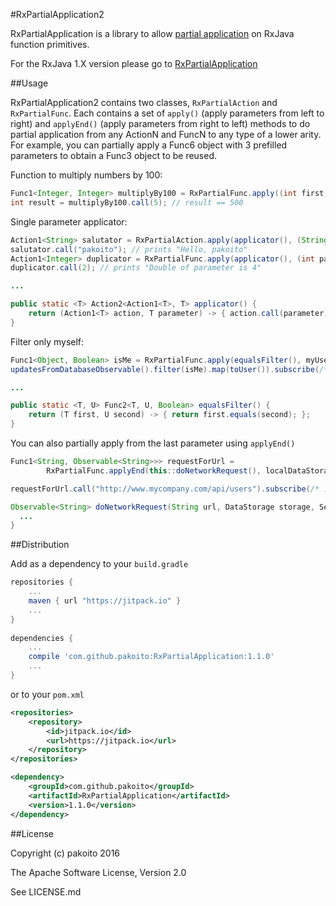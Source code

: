 #RxPartialApplication2

RxPartialApplication is a library to allow [partial application](https://en.wikipedia.org/wiki/Partial_application) on RxJava function primitives.

For the RxJava 1.X version please go to [RxPartialApplication](https://github.com/pakoito/RxPartialApplication)

##Usage

RxPartialApplication2 contains two classes, `RxPartialAction` and `RxPartialFunc`. Each contains a set of `apply()` (apply parameters from left to right) and `applyEnd()` (apply parameters from right to left) methods to do partial application from any ActionN and FuncN to any type of a lower arity. For example, you can partially apply a Func6 object with 3 prefilled parameters to obtain a Func3 object to be reused.

Function to multiply numbers by 100:
```java
Func1<Integer, Integer> multiplyBy100 = RxPartialFunc.apply((int first, int second) -> { return first * second; }, 100);
int result = multiplyBy100.call(5); // result == 500
```

Single parameter applicator:
```java
Action1<String> salutator = RxPartialAction.apply(applicator(), (String parameter) -> { System.out.println("Hello, " + parameter); } );
salutator.call("pakoito"); // prints "Hello, pakoito"
Action1<Integer> duplicator = RxPartialFunc.apply(applicator(), (int parameter) -> { System.out.println("Double of parameter is " + 2 * parameter); } );
duplicator.call(2); // prints "Double of parameter is 4"

...

public static <T> Action2<Action1<T>, T> applicator() {
    return (Action1<T> action, T parameter) -> { action.call(parameter); };
}
```

Filter only myself:
```java
Func1<Object, Boolean> isMe = RxPartialFunc.apply(equalsFilter(), myUser);
updatesFromDatabaseObservable().filter(isMe).map(toUser()).subscribe(/* ... */);

...

public static <T, U> Func2<T, U, Boolean> equalsFilter() {
    return (T first, U second) -> { return first.equals(second); };
}
```

You can also partially apply from the last parameter using `applyEnd()`

```java
Func1<String, Observable<String>>> requestForUrl = 
        RxPartialFunc.applyEnd(this::doNetworkRequest(), localDataStorage, ServerInfo.default(), RetrofitRequest.getInstance());

requestForUrl.call("http://www.mycompany.com/api/users").subscribe(/* ... */);

Observable<String> doNetworkRequest(String url, DataStorage storage, ServerInformation server, HttpClient client){
  ...
}
```

##Distribution

Add as a dependency to your `build.gradle`
```groovy
repositories {
    ...
    maven { url "https://jitpack.io" }
    ...
}
    
dependencies {
    ...
    compile 'com.github.pakoito:RxPartialApplication:1.1.0'
    ...
}
```
or to your `pom.xml`

```xml
<repositories>
    <repository>
        <id>jitpack.io</id>
        <url>https://jitpack.io</url>
    </repository>
</repositories>

<dependency>
    <groupId>com.github.pakoito</groupId>
    <artifactId>RxPartialApplication</artifactId>
    <version>1.1.0</version>
</dependency>
```

##License

Copyright (c) pakoito 2016

The Apache Software License, Version 2.0

See LICENSE.md
